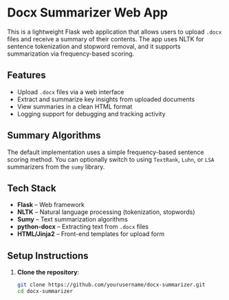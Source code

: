 # Docx Summarizer Web App

This is a lightweight Flask web application that allows users to upload `.docx` files and receive a summary of their contents. The app uses NLTK for sentence tokenization and stopword removal, and it supports summarization via frequency-based scoring.

## Features

- Upload `.docx` files via a web interface
- Extract and summarize key insights from uploaded documents
- View summaries in a clean HTML format
- Logging support for debugging and tracking activity

## Summary Algorithms

The default implementation uses a simple frequency-based sentence scoring method. You can optionally switch to using `TextRank`, `Luhn`, or `LSA` summarizers from the `sumy` library.

## Tech Stack

- **Flask** – Web framework
- **NLTK** – Natural language processing (tokenization, stopwords)
- **Sumy** – Text summarization algorithms
- **python-docx** – Extracting text from `.docx` files
- **HTML/Jinja2** – Front-end templates for upload form

## Setup Instructions

1. **Clone the repository**:

   ```bash
   git clone https://github.com/yourusername/docx-summarizer.git
   cd docx-summarizer
